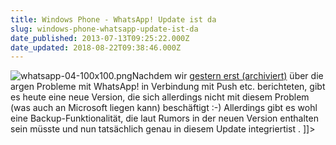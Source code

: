 ```yaml
---
title: Windows Phone - WhatsApp! Update ist da
slug: windows-phone-whatsapp-update-ist-da
date_published: 2013-07-13T09:25:22.000Z
date_updated: 2018-08-22T09:38:46.000Z
---
```


![whatsapp-04-100x100.png](//thafaker.de/assets_c/2013/07/whatsapp-04-100x100-thumb-100x100-265.png)Nachdem wir [gestern erst (archiviert)](http://web.archive.org/web/20221003072036/http://apfelhammer.de/2013/07/windows-phone-8-push-probleme.html) über die argen Probleme mit WhatsApp! in Verbindung mit Push etc. berichteten, gibt es heute eine neue Version, die sich allerdings nicht mit diesem Problem (was auch an Microsoft liegen kann) beschäftigt :-) Allerdings gibt es wohl eine Backup-Funktionalität, die laut Rumors in der neuen Version enthalten sein müsste und nun tatsächlich genau in diesem Update integriertist .
]]>
